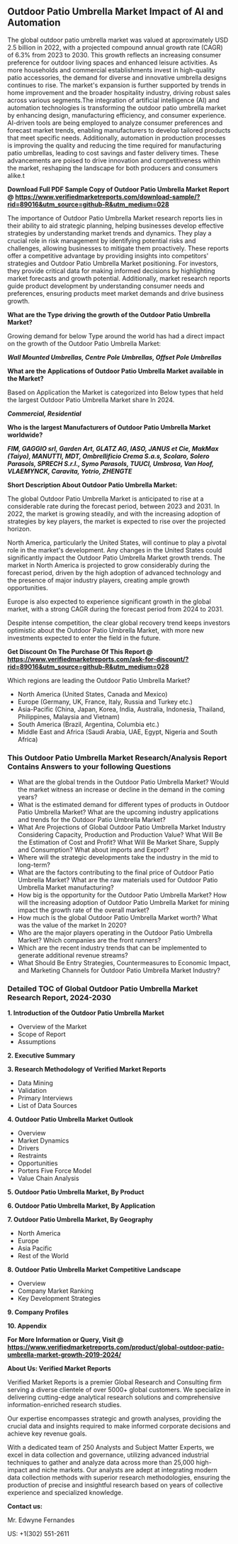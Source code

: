 <h2>Outdoor Patio Umbrella Market Impact of AI and Automation</h2>The global outdoor patio umbrella market was valued at approximately USD 2.5 billion in 2022, with a projected compound annual growth rate (CAGR) of 6.3% from 2023 to 2030. This growth reflects an increasing consumer preference for outdoor living spaces and enhanced leisure activities. As more households and commercial establishments invest in high-quality patio accessories, the demand for diverse and innovative umbrella designs continues to rise. The market's expansion is further supported by trends in home improvement and the broader hospitality industry, driving robust sales across various segments.The integration of artificial intelligence (AI) and automation technologies is transforming the outdoor patio umbrella market by enhancing design, manufacturing efficiency, and consumer experience. AI-driven tools are being employed to analyze consumer preferences and forecast market trends, enabling manufacturers to develop tailored products that meet specific needs. Additionally, automation in production processes is improving the quality and reducing the time required for manufacturing patio umbrellas, leading to cost savings and faster delivery times. These advancements are poised to drive innovation and competitiveness within the market, reshaping the landscape for both producers and consumers alike.t</p><p id="" class=""><strong>Download Full PDF Sample Copy of Outdoor Patio Umbrella Market Report @ <a href="https://www.verifiedmarketreports.com/download-sample/?rid=89016&utm_source=github-R&utm_medium=028" target="_blank">https://www.verifiedmarketreports.com/download-sample/?rid=89016&utm_source=github-R&utm_medium=028</a></strong></p><p>The importance of&nbsp;Outdoor Patio Umbrella Market research reports lies in their ability to aid strategic planning, helping businesses develop effective strategies by understanding market trends and dynamics. They play a crucial role in risk management by identifying potential risks and challenges, allowing businesses to mitigate them proactively. These reports offer a competitive advantage by providing insights into competitors' strategies and Outdoor Patio Umbrella Market positioning. For investors, they provide critical data for making informed decisions by highlighting market forecasts and growth potential. Additionally, market research reports guide product development by understanding consumer needs and preferences, ensuring products meet market demands and drive business growth.</p><p><strong>What are the&nbsp;Type driving the growth of the Outdoor Patio Umbrella Market?</strong></p><p id="" class="">Growing demand for below Type around the world has had a direct impact on the growth of the Outdoor Patio Umbrella Market:</p><em><strong>Wall Mounted Umbrellas, Centre Pole Umbrellas, Offset Pole Umbrellas</strong></em></p><strong>What are the&nbsp;Applications&nbsp;of Outdoor Patio Umbrella Market available in the Market?</strong></p><p id="" class="">Based on Application the Market is categorized into Below types that held the largest Outdoor Patio Umbrella Market share In 2024.</p><em><strong>Commercial, Residential</strong></em></p><strong>Who is the largest Manufacturers of Outdoor Patio Umbrella Market worldwide?</strong></p><p><em><strong>FIM, GAGGIO srl, Garden Art, GLATZ AG, IASO, JANUS et Cie, MakMax (Taiyo), MANUTTI, MDT, Ombrellificio Crema S.a.s, Scolaro, Solero Parasols, SPRECH S.r.l., Symo Parasols, TUUCI, Umbrosa, Van Hoof, VLAEMYNCK, Caravita, Yotrio, ZHENGTE</strong></em></p><p id="" class=""><strong>Short Description About Outdoor Patio Umbrella Market:</strong></p><p>The global Outdoor Patio Umbrella Market is anticipated to rise at a considerable rate during the forecast period, between 2023 and 2031. In 2022, the market is growing steadily, and with the increasing adoption of strategies by key players, the market is expected to rise over the projected horizon.</p><p>North America, particularly the United States, will continue to play a pivotal role in the market's development. Any changes in the United States could significantly impact the Outdoor Patio Umbrella Market growth trends. The market in North America is projected to grow considerably during the forecast period, driven by the high adoption of advanced technology and the presence of major industry players, creating ample growth opportunities.</p><p>Europe is also expected to experience significant growth in the global market, with a strong CAGR during the forecast period from 2024 to 2031.</p><p>Despite intense competition, the clear global recovery trend keeps investors optimistic about the Outdoor Patio Umbrella Market, with more new investments expected to enter the field in the future.</p><p id="" class=""><strong>Get Discount On The Purchase Of This Report @ <a href="https://www.verifiedmarketreports.com/ask-for-discount/?rid=89016&utm_source=github-R&utm_medium=028" target="_blank">https://www.verifiedmarketreports.com/ask-for-discount/?rid=89016&utm_source=github-R&utm_medium=028</a></strong></p>Which regions are leading the Outdoor Patio Umbrella Market?</p><ul><li>North America (United States, Canada and Mexico)</li><li>Europe (Germany, UK, France, Italy, Russia and Turkey etc.)</li><li>Asia-Pacific (China, Japan, Korea, India, Australia, Indonesia, Thailand, Philippines, Malaysia and Vietnam)</li><li>South America (Brazil, Argentina, Columbia etc.)</li><li>Middle East and Africa (Saudi Arabia, UAE, Egypt, Nigeria and South Africa)</li></ul><h3 id="" class="">This Outdoor Patio Umbrella Market Research/Analysis Report Contains Answers to your following Questions</h3><ul><li>What are the global trends in the Outdoor Patio Umbrella Market? Would the market witness an increase or decline in the demand in the coming years?</li><li>What is the estimated demand for different types of products in Outdoor Patio Umbrella Market? What are the upcoming industry applications and trends for the Outdoor Patio Umbrella Market?</li><li>What Are Projections of Global Outdoor Patio Umbrella Market Industry Considering Capacity, Production and Production Value? What Will Be the Estimation of Cost and Profit? What Will Be Market Share, Supply and Consumption? What about imports and Export?</li><li>Where will the strategic developments take the industry in the mid to long-term?</li><li>What are the factors contributing to the final price of Outdoor Patio Umbrella Market? What are the raw materials used for Outdoor Patio Umbrella Market manufacturing?</li><li>How big is the opportunity for the Outdoor Patio Umbrella Market? How will the increasing adoption of Outdoor Patio Umbrella Market for mining impact the growth rate of the overall market?</li><li>How much is the global Outdoor Patio Umbrella Market worth? What was the value of the market In 2020?</li><li>Who are the major players operating in the Outdoor Patio Umbrella Market? Which companies are the front runners?</li><li>Which are the recent industry trends that can be implemented to generate additional revenue streams?</li><li>What Should Be Entry Strategies, Countermeasures to Economic Impact, and Marketing Channels for Outdoor Patio Umbrella Market Industry?</li></ul><h3 id="" class="">Detailed TOC of Global Outdoor Patio Umbrella Market Research Report, 2024-2030</h3><p id="" class=""><strong>1. Introduction of the Outdoor Patio Umbrella Market</strong></p><ul><li>Overview of the Market</li><li>Scope of Report</li><li>Assumptions</li></ul><p id="" class=""><strong>2. Executive Summary</strong></p><p id="" class=""><strong>3. Research Methodology of Verified Market Reports</strong></p><ul><li>Data Mining</li><li>Validation</li><li>Primary Interviews</li><li>List of Data Sources</li></ul><p id="" class=""><strong>4. Outdoor Patio Umbrella Market Outlook</strong></p><ul><li>Overview</li><li>Market Dynamics</li><li>Drivers</li><li>Restraints</li><li>Opportunities</li><li>Porters Five Force Model</li><li>Value Chain Analysis</li></ul><p id="" class=""><strong>5. Outdoor Patio Umbrella Market, By Product</strong></p><p id="" class=""><strong>6. Outdoor Patio Umbrella Market, By Application</strong></p><p id="" class=""><strong>7. Outdoor Patio Umbrella Market, By Geography</strong></p><ul><li>North America</li><li>Europe</li><li>Asia Pacific</li><li>Rest of the World</li></ul><p id="" class=""><strong>8. Outdoor Patio Umbrella Market Competitive Landscape</strong></p><ul><li>Overview</li><li>Company Market Ranking</li><li>Key Development Strategies</li></ul><p id="" class=""><strong>9. Company Profiles</strong></p><p id="" class=""><strong>10. Appendix</strong></p><p id="" class=""><strong>For More Information or Query, Visit @ <a href="https://www.verifiedmarketreports.com/product/global-outdoor-patio-umbrella-market-growth-2019-2024/" target="_blank">https://www.verifiedmarketreports.com/product/global-outdoor-patio-umbrella-market-growth-2019-2024/</a></strong></p><p id="" class=""><strong>About Us: Verified Market Reports</strong></p><p id="" class="">Verified Market Reports is a premier Global Research and Consulting firm serving a diverse clientele of over 5000+ global customers. We specialize in delivering cutting-edge analytical research solutions and comprehensive information-enriched research studies.</p><p id="" class="">Our expertise encompasses strategic and growth analyses, providing the crucial data and insights required to make informed corporate decisions and achieve key revenue goals.</p><p id="" class="">With a dedicated team of 250 Analysts and Subject Matter Experts, we excel in data collection and governance, utilizing advanced industrial techniques to gather and analyze data across more than 25,000 high-impact and niche markets. Our analysts are adept at integrating modern data collection methods with superior research methodologies, ensuring the production of precise and insightful research based on years of collective experience and specialized knowledge.</p><p id="" class=""><strong>Contact us:</strong></p><p id="" class="">Mr. Edwyne Fernandes</p><p id="" class="">US: +1(302) 551-2611</p>